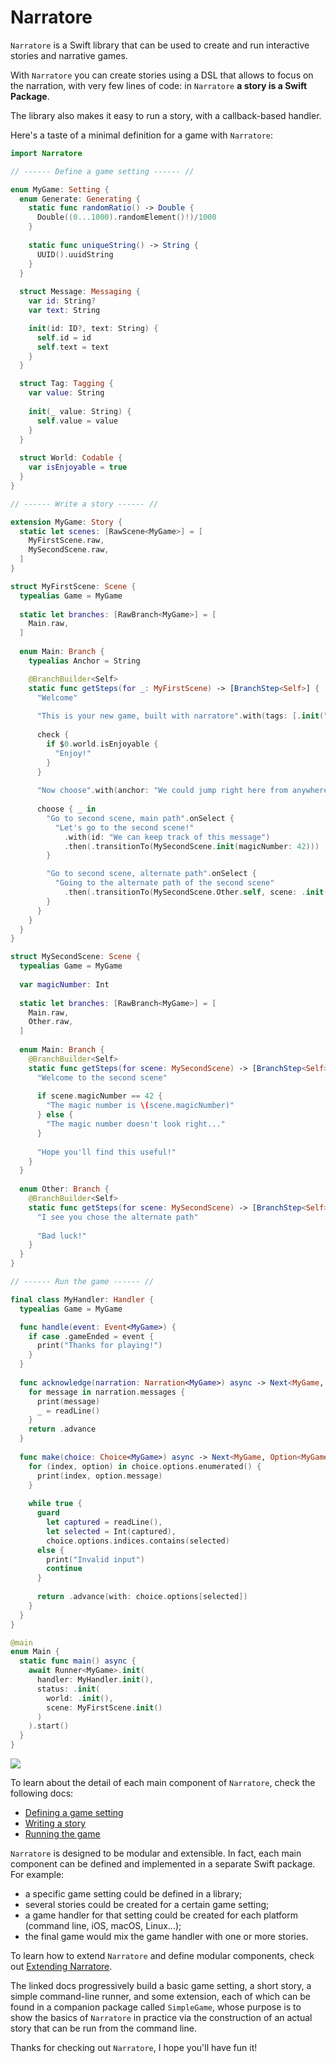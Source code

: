 # Narratore

`Narratore` is a Swift library that can be used to create and run interactive stories and narrative games.

With `Narratore` you can create stories using a DSL that allows to focus on the narration, with very few lines of code: in `Narratore` __a story is a Swift Package__.

The library also makes it easy to run a story, with a callback-based handler.

Here's a taste of a minimal definition for a game with `Narratore`:

```swift
import Narratore

// ------ Define a game setting ------ //

enum MyGame: Setting {
  enum Generate: Generating {
    static func randomRatio() -> Double {
      Double((0...1000).randomElement()!)/1000
    }
    
    static func uniqueString() -> String {
      UUID().uuidString
    }
  }
  
  struct Message: Messaging {
    var id: String?
    var text: String

    init(id: ID?, text: String) {
      self.id = id
      self.text = text
    }
  }

  struct Tag: Tagging {
    var value: String
    
    init(_ value: String) {
      self.value = value
    }
  }
  
  struct World: Codable {
    var isEnjoyable = true
  }
}

// ------ Write a story ------ //

extension MyGame: Story {
  static let scenes: [RawScene<MyGame>] = [
    MyFirstScene.raw,
    MySecondScene.raw,
  ]
}

struct MyFirstScene: Scene {
  typealias Game = MyGame
  
  static let branches: [RawBranch<MyGame>] = [
    Main.raw,
  ]
  
  enum Main: Branch {
    typealias Anchor = String

    @BranchBuilder<Self>
    static func getSteps(for _: MyFirstScene) -> [BranchStep<Self>] {
      "Welcome"
      
      "This is your new game, built with narratore".with(tags: [.init("Let's play some sound effect!")])
      
      check {
        if $0.world.isEnjoyable {
          "Enjoy!"
        }
      }
      
      "Now choose".with(anchor: "We could jump right here from anywhere")
      
      choose { _ in
        "Go to second scene, main path".onSelect {
          "Let's go to the second scene!"
            .with(id: "We can keep track of this message")
            .then(.transitionTo(MySecondScene.init(magicNumber: 42)))
        }

        "Go to second scene, alternate path".onSelect {
          "Going to the alternate path of the second scene"
            .then(.transitionTo(MySecondScene.Other.self, scene: .init(magicNumber: 43)))
        }
      }
    }
  }
}

struct MySecondScene: Scene {
  typealias Game = MyGame
  
  var magicNumber: Int
  
  static let branches: [RawBranch<MyGame>] = [
    Main.raw,
    Other.raw,
  ]
  
  enum Main: Branch {
    @BranchBuilder<Self>
    static func getSteps(for scene: MySecondScene) -> [BranchStep<Self>] {
      "Welcome to the second scene"
      
      if scene.magicNumber == 42 {
        "The magic number is \(scene.magicNumber)"
      } else {
        "The magic number doesn't look right..."
      }
      
      "Hope you'll find this useful!"
    }
  }
  
  enum Other: Branch {
    @BranchBuilder<Self>
    static func getSteps(for scene: MySecondScene) -> [BranchStep<Self>] {
      "I see you chose the alternate path"
      
      "Bad luck!"
    }
  }
}

// ------ Run the game ------ //

final class MyHandler: Handler {
  typealias Game = MyGame

  func handle(event: Event<MyGame>) {
    if case .gameEnded = event {
      print("Thanks for playing!")
    }
  }
  
  func acknowledge(narration: Narration<MyGame>) async -> Next<MyGame, Void> {
    for message in narration.messages {
      print(message)
      _ = readLine()
    }
    return .advance
  }
  
  func make(choice: Choice<MyGame>) async -> Next<MyGame, Option<MyGame>> {
    for (index, option) in choice.options.enumerated() {
      print(index, option.message)
    }
    
    while true {
      guard
        let captured = readLine(),
        let selected = Int(captured),
        choice.options.indices.contains(selected)
      else {
        print("Invalid input")
        continue
      }
      
      return .advance(with: choice.options[selected])
    }
  }
}

@main
enum Main {
  static func main() async {
    await Runner<MyGame>.init(
      handler: MyHandler.init(),
      status: .init(
        world: .init(),
        scene: MyFirstScene.init()
      )
    ).start()
  }
}
```

![](example.gif)

To learn about the detail of each main component of `Narratore`, check the following docs:

- [Defining a game setting](Docs/DEFINING_A_GAME_SETTING.md)
- [Writing a story](Docs/WRITING_A_STORY.md)
- [Running the game](Docs/RUNNING_THE_GAME.md)

`Narratore` is designed to be modular and extensible. In fact, each main component can be defined and implemented in a separate Swift package. For example:

- a specific game setting could be defined in a library;
- several stories could be created for a certain game setting;
- a game handler for that setting could be created for each platform (command line, iOS, macOS, Linux...);
- the final game would mix the game handler with one or more stories.

To learn how to extend `Narratore` and define modular components, check out [Extending Narratore](Docs/EXTENDING_NARRATORE.md).

The linked docs progressively build a basic game setting, a short story, a simple command-line runner, and some extension, each of which can be found in a companion package called `SimpleGame`, whose purpose is to show the basics of `Narratore` in practice via the construction of an actual story that can be run from the command line.

Thanks for checking out `Narratore`, I hope you'll have fun it!
